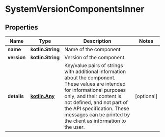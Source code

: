 
# SystemVersionComponentsInner

## Properties
Name | Type | Description | Notes
------------ | ------------- | ------------- | -------------
**name** | **kotlin.String** | Name of the component  | 
**version** | **kotlin.String** | Version of the component  | 
**details** | [**kotlin.Any**](.md) | Key/value pairs of strings with additional information about the component. These values are intended for informational purposes only, and their content is not defined, and not part of the API specification.  These messages can be printed by the client as information to the user.  |  [optional]



